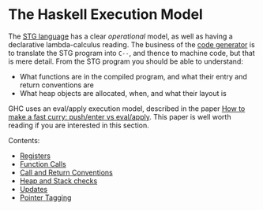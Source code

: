 # The Haskell Execution Model


The [STG language](commentary/compiler/stg-syn-type) has a clear *operational* model, as well as having a declarative lambda-calculus reading.  The business of the [code generator](commentary/compiler/code-gen) is to translate the STG program into `C--`, and thence to machine code, but that is mere detail. From the STG program you should be able to understand:

- What functions are in the compiled program, and what their entry and return conventions are
- What heap objects are allocated, when, and what their layout is


GHC uses an eval/apply execution model, described in the paper [ How to make a fast curry: push/enter vs eval/apply](https://www.microsoft.com/en-us/research/publication/make-fast-curry-pushenter-vs-evalapply/).  This paper is well worth reading if you are interested in this section.


Contents:
 

- [Registers](commentary/rts/haskell-execution/registers)
- [Function Calls](commentary/rts/haskell-execution/function-calls)
- [Call and Return Conventions](commentary/rts/haskell-execution/calling-convention)
- [Heap and Stack checks](commentary/rts/haskell-execution/heap-checks)
- [Updates](commentary/rts/haskell-execution/updates)
- [Pointer Tagging](commentary/rts/haskell-execution/pointer-tagging)